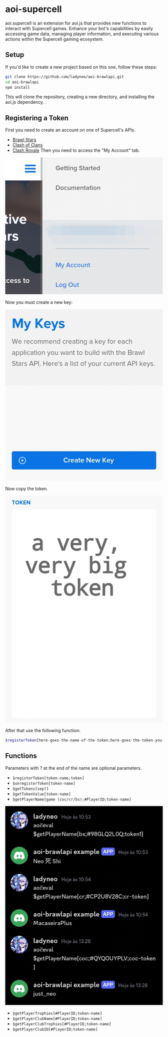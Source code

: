 # aoi-supercell
aoi.supercell is an extension for aoi.js that provides new functions to interact with Supercell games. Enhance your bot's capabilities by easily accessing game data, managing player information, and executing various actions within the Supercell gaming ecosystem.

## Setup
If you'd like to create a new project based on this one, follow these steps:
```bash
git clone https://github.com/ladyneo/aoi-brawlapi.git
cd aoi-brawlapi
npm install
```
This will clone the repository, creating a new directory, and installing the aoi.js dependency.

## Registering a Token
First you need to create an account on one of Supercell's APIs.
- [Brawl Stars](https://developer.brawlstars.com/#/getting-started)
- [Clash of Clans](https://developer.clashofclans.com/#/getting-started)
- [Clash Royale](https://developer.clashroyale.com/#/getting-started)
Then you need to access the "My Account" tab.
<div align= "center">
 <img src="img/register-token-1.jpg">
</div>

Now you must create a new key:
<div align="center">
 <img src="img/register-token-2.jpg">
</div>

Now copy the token.
<div align="center">
 <img src="img/register-token-3.jpg">
</div>

After that use the following function:
```php
$registerToken[here-goes-the-name-of-the-token;here-goes-the-token-you-copied]
```

## Functions
Parameters with ? at the end of the name are optional parameters.
- `$registerToken[token-name;token]`
- `$unregisterToken[token-name]`
- `$getTokens[sep?]`
- `$getTokenValue[token-name]`
- `$getPlayerName[game (coc/cr/bs);#PlayerID;token-name]`

<div align="center">
 <img src="img/$getPlayerName-example.jpg">
</div>

- `$getPlayerTrophies[#PlayerID;token-name]`
- `$getPlayerClubName[#PlayerID;token-name]`
- `$getPlayerClubTrophies[#PlayerID;token-name]`
- `$getPlayerClubID[#PlayerID;token-name]`
